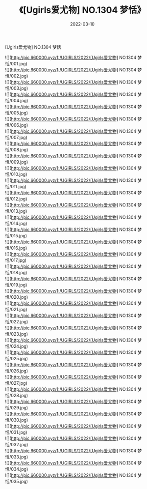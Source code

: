 ﻿---
layout: post
title:  《[Ugirls爱尤物] NO.1304 梦恬》
date:   2022-03-10
img: http://pic.660000.xyz/1:/UGIRLS/2022/[Ugirls爱尤物] NO.1304 梦恬/000.jpg
categories: [美女, 清纯, 唯美]
---

[Ugirls爱尤物] NO.1304 梦恬

 ![](http://pic.660000.xyz/1:/UGIRLS/2022/[Ugirls爱尤物] NO.1304 梦恬/001.jpg) <br>![](http://pic.660000.xyz/1:/UGIRLS/2022/[Ugirls爱尤物] NO.1304 梦恬/002.jpg) <br>![](http://pic.660000.xyz/1:/UGIRLS/2022/[Ugirls爱尤物] NO.1304 梦恬/003.jpg) <br>![](http://pic.660000.xyz/1:/UGIRLS/2022/[Ugirls爱尤物] NO.1304 梦恬/004.jpg) <br>![](http://pic.660000.xyz/1:/UGIRLS/2022/[Ugirls爱尤物] NO.1304 梦恬/005.jpg) <br>![](http://pic.660000.xyz/1:/UGIRLS/2022/[Ugirls爱尤物] NO.1304 梦恬/006.jpg) <br>![](http://pic.660000.xyz/1:/UGIRLS/2022/[Ugirls爱尤物] NO.1304 梦恬/007.jpg) <br>![](http://pic.660000.xyz/1:/UGIRLS/2022/[Ugirls爱尤物] NO.1304 梦恬/008.jpg) <br>![](http://pic.660000.xyz/1:/UGIRLS/2022/[Ugirls爱尤物] NO.1304 梦恬/009.jpg) <br>![](http://pic.660000.xyz/1:/UGIRLS/2022/[Ugirls爱尤物] NO.1304 梦恬/010.jpg) <br>![](http://pic.660000.xyz/1:/UGIRLS/2022/[Ugirls爱尤物] NO.1304 梦恬/011.jpg) <br>![](http://pic.660000.xyz/1:/UGIRLS/2022/[Ugirls爱尤物] NO.1304 梦恬/012.jpg) <br>![](http://pic.660000.xyz/1:/UGIRLS/2022/[Ugirls爱尤物] NO.1304 梦恬/013.jpg) <br>![](http://pic.660000.xyz/1:/UGIRLS/2022/[Ugirls爱尤物] NO.1304 梦恬/014.jpg) <br>![](http://pic.660000.xyz/1:/UGIRLS/2022/[Ugirls爱尤物] NO.1304 梦恬/015.jpg) <br>![](http://pic.660000.xyz/1:/UGIRLS/2022/[Ugirls爱尤物] NO.1304 梦恬/016.jpg) <br>![](http://pic.660000.xyz/1:/UGIRLS/2022/[Ugirls爱尤物] NO.1304 梦恬/017.jpg) <br>![](http://pic.660000.xyz/1:/UGIRLS/2022/[Ugirls爱尤物] NO.1304 梦恬/018.jpg) <br>![](http://pic.660000.xyz/1:/UGIRLS/2022/[Ugirls爱尤物] NO.1304 梦恬/019.jpg) <br>![](http://pic.660000.xyz/1:/UGIRLS/2022/[Ugirls爱尤物] NO.1304 梦恬/020.jpg) <br>![](http://pic.660000.xyz/1:/UGIRLS/2022/[Ugirls爱尤物] NO.1304 梦恬/021.jpg) <br>![](http://pic.660000.xyz/1:/UGIRLS/2022/[Ugirls爱尤物] NO.1304 梦恬/022.jpg) <br>![](http://pic.660000.xyz/1:/UGIRLS/2022/[Ugirls爱尤物] NO.1304 梦恬/023.jpg) <br>![](http://pic.660000.xyz/1:/UGIRLS/2022/[Ugirls爱尤物] NO.1304 梦恬/024.jpg) <br>![](http://pic.660000.xyz/1:/UGIRLS/2022/[Ugirls爱尤物] NO.1304 梦恬/025.jpg) <br>![](http://pic.660000.xyz/1:/UGIRLS/2022/[Ugirls爱尤物] NO.1304 梦恬/026.jpg) <br>![](http://pic.660000.xyz/1:/UGIRLS/2022/[Ugirls爱尤物] NO.1304 梦恬/027.jpg) <br>![](http://pic.660000.xyz/1:/UGIRLS/2022/[Ugirls爱尤物] NO.1304 梦恬/028.jpg) <br>![](http://pic.660000.xyz/1:/UGIRLS/2022/[Ugirls爱尤物] NO.1304 梦恬/029.jpg) <br>![](http://pic.660000.xyz/1:/UGIRLS/2022/[Ugirls爱尤物] NO.1304 梦恬/030.jpg) <br>![](http://pic.660000.xyz/1:/UGIRLS/2022/[Ugirls爱尤物] NO.1304 梦恬/031.jpg) <br>![](http://pic.660000.xyz/1:/UGIRLS/2022/[Ugirls爱尤物] NO.1304 梦恬/032.jpg) <br>![](http://pic.660000.xyz/1:/UGIRLS/2022/[Ugirls爱尤物] NO.1304 梦恬/033.jpg) <br>![](http://pic.660000.xyz/1:/UGIRLS/2022/[Ugirls爱尤物] NO.1304 梦恬/034.jpg) <br>![](http://pic.660000.xyz/1:/UGIRLS/2022/[Ugirls爱尤物] NO.1304 梦恬/035.jpg) <br>